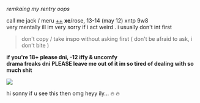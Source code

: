 *remkaing my rentry oops*

call me jack / meru [++](https://en.pronouns.page/@gigolo) **xe**/rose, 13-14 (may 12) xntp 9w8  
very mentally ill im very sorry if i act weird . i usually don't int first  

> don't copy / take inspo without asking first ( don't be afraid to ask, i don't bite )

**if you're 18+ please dni, -12 iffy & uncomfy**  
**drama freaks dni PLEASE leave me out of it im so tired of dealing with so much shit**

![](https://cdn.discordapp.com/attachments/729124835296280689/1068074827069542440/image.jpeg)

hi sonny if u see this then omg heyy ily... :fire: :fire:

